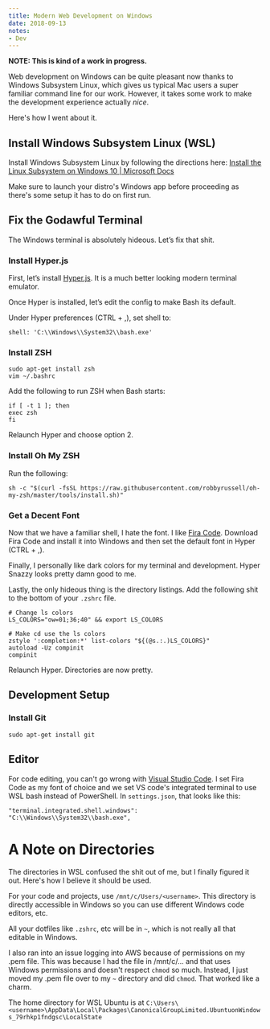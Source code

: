 ```yaml
---
title: Modern Web Development on Windows
date: 2018-09-13
notes:
- Dev
---
```


**NOTE: This is kind of a work in progress.**

Web development on Windows can be quite pleasant now thanks to Windows Subsystem Linux, which gives us typical Mac users a super familiar command line for our work. However, it takes some work to make the development experience actually *nice*.

Here's how I went about it.

## Install Windows Subsystem Linux (WSL)

Install Windows Subsystem Linux by following the directions here: [Install the Linux Subsystem on Windows 10 | Microsoft Docs](https://msdn.microsoft.com/en-au/commandline/wsl/install_guide)

Make sure to launch your distro's Windows app before proceeding as there's some setup it has to do on first run.

## Fix the Godawful Terminal

The Windows terminal is absolutely hideous. Let’s fix that shit.

### Install Hyper.js

First, let’s install [Hyper.js](https://hyper.is/). It is a much better looking modern terminal emulator.

Once Hyper is installed, let’s edit the config to make Bash its default.

Under Hyper preferences (CTRL + ,), set shell to:

```shell
shell: 'C:\\Windows\\System32\\bash.exe'
```

### Install ZSH

```shell
sudo apt-get install zsh
vim ~/.bashrc
```

Add the following to run ZSH when Bash starts:

```shell
if [ -t 1 ]; then
exec zsh
fi
```

Relaunch Hyper and choose option 2.

### Install Oh My ZSH
Run the following:

```shell
sh -c "$(curl -fsSL https://raw.githubusercontent.com/robbyrussell/oh-my-zsh/master/tools/install.sh)"
```

### Get a Decent Font

Now that we have a familiar shell, I hate the font. I like [Fira Code](https://github.com/tonsky/FiraCode). Download Fira Code and install it into Windows and then set the default font in Hyper (CTRL + ,).

Finally, I personally like dark colors for my terminal and development. Hyper Snazzy looks pretty damn good to me.

Lastly, the only hideous thing is the directory listings. Add the following shit to the bottom of your `.zshrc` file.

```shell
# Change ls colors
LS_COLORS="ow=01;36;40" && export LS_COLORS

# Make cd use the ls colors
zstyle ':completion:*' list-colors "${(@s.:.)LS_COLORS}"
autoload -Uz compinit
compinit
```

Relaunch Hyper. Directories are now pretty.

## Development Setup

### Install Git

```shell
sudo apt-get install git
```

## Editor

For code editing, you can't go wrong with [Visual Studio Code](https://code.visualstudio.com/). I set Fira Code as my font of choice and we set VS code's integrated terminal to use WSL bash instead of PowerShell. In `settings.json`, that looks like this:

```shell
"terminal.integrated.shell.windows": "C:\\Windows\\System32\\bash.exe",
```

# A Note on Directories
The directories in WSL confused the shit out of me, but I finally figured it out. Here's how I believe it should be used.

For your code and projects, use `/mnt/c/Users/<username>`. This directory is directly accessible in Windows so you can use different Windows code editors, etc.

All your dotfiles like `.zshrc`, etc will be in `~`, which is not really all that editable in Windows.

I also ran into an issue logging into AWS because of permissions on my .pem file. This was because I had the file in /mnt/c/... and that uses Windows permissions and doesn't respect `chmod` so much. Instead, I just moved my .pem file over to my `~` directory and did `chmod`. That worked like a charm.

The home directory for WSL Ubuntu is at `C:\Users\<username>\AppData\Local\Packages\CanonicalGroupLimited.UbuntuonWindows_79rhkp1fndgsc\LocalState`
